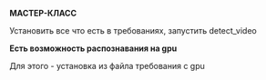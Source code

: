 **МАСТЕР-КЛАСС**

Установить все что есть в требованиях, запустить detect_video

**Есть возможность распознавания на gpu**

Для этого - установка из файла требования с gpu
